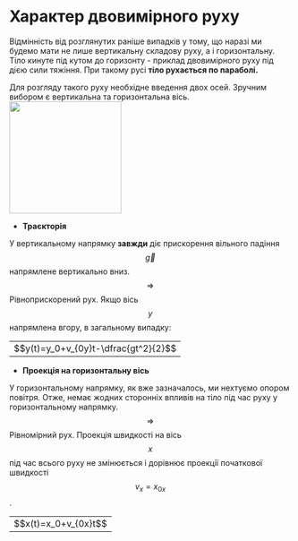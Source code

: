 # Характер двовимiрного руху

<div class="space">Вiдмiннiсть вiд розглянутих ранiше випадкiв у тому, що наразi ми будемо мати не
лише вертикальну складову руху, а i горизонтальну. Тiло кинуте пiд кутом до горизонту - приклад двовимiрного руху пiд дiєю сили тяжiння. При такому русi <b>тiло
рухається по параболi.</b>
<p></p>
Для розгляду такого руху необхiдне введення двох осей. Зручним вибором є вертикальна та горизонтальна вiсь.</div>

<img class="image" width="200" height="200" src="https://rawgit.com/chudaol/ed-era-book-physics/master/images/chapter_3/1.png" />

* <div class="space"><b>Траєкторiя</b></div>
У вертикальному напрямку <b>завжди</b> дiє прискорення вiльного падiння $$\vec{g}$$ напрямлене вертикально вниз. $$\Rightarrow$$ <span class="p1">Рiвноприскорений рух.</span> Якщо вiсь $$y$$ напрямлена вгору, в загальному випадку:
<div class="centered-table-wrapper">
<table class="centered-table">
<tr class="eq">
<td class="eq">
<p1>$$y(t)=y_0+v_{0y}t-\dfrac{gt^2}{2}$$</p1>
</td>
</tr>
</table></div>

* <div class="space"><b>Проекцiя на горизонтальну вiсь</b></div>
У горизонтальному напрямку, як вже зазначалось, ми нехтуємо опором повiтря. Отже, немає жодних стороннiх впливiв на тiло пiд час руху у горизонтальному напрямку. $$\Rightarrow$$ <span class="p1">Рiвномiрний рух.</span> Проекцiя швидкостi на вiсь $$x$$ пiд час всього руху не змiнюється i дорiвнює проекцiї початкової швидкостi $$v_x=x_{0x}$$.
<div class="centered-table-wrapper">
<table class="centered-table">
<tr class="eq">
<td class="eq">
<p1>$$x(t)=x_0+v_{0x}t$$</p1>
</td>
</tr>
</table></div>